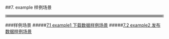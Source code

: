 ##7. example 样例场景  
<hr style=" border:4px solid #A9A9A9;" />


###样例场景
#####[7.1 example1 下载数据样例场景](example1.md) 
#####[7.2 example2 发布数据样例场景](example2.md)

